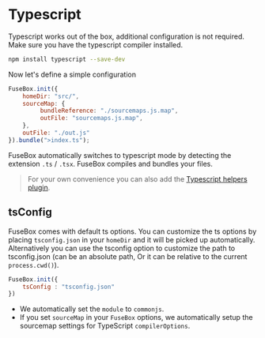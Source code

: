 # Typescript

Typescript works out of the box, additional configuration is not required. Make sure you have the typescript compiler installed.

```bash
npm install typescript --save-dev
```

Now let's define a simple configuration

```js
FuseBox.init({
    homeDir: "src/",
    sourceMap: {
         bundleReference: "./sourcemaps.js.map",
         outFile: "sourcemaps.js.map",
    },
    outFile: "./out.js"
}).bundle(">index.ts");
```

FuseBox automatically switches to typescript mode by detecting the extension `.ts` / `.tsx`. FuseBox compiles and bundles your files.

> For your own convenience you can also add the [Typescript helpers plugin](#typescript-helpers).

## tsConfig

FuseBox comes with default ts options. You can customize the ts options by placing `tsconfig.json` in your `homeDir` and it will be picked up automatically. Alternatively you can use the tsconfig option to customize the path to tsconfig.json (can be an absolute path, Or it can be relative to the current `process.cwd()`).

```js
FuseBox.init({
    tsConfig : "tsconfig.json"
})
```

* We automatically set the `module` to `commonjs`.
* If you set `sourceMap` in your `FuseBox` options, we automatically setup the sourcemap settings for TypeScript `compilerOptions`.
